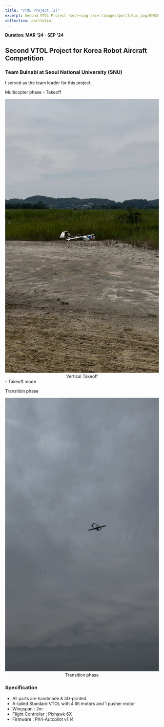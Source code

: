 ```yaml
---
title: "VTOL Project (2)"
excerpt: Second VTOL Project <br/><img src='/images/portfolio_img/BNB3403_0627.jpg' width='500'> 
collection: portfolio
---
```


**Duration: MAR '24 - SEP '24**
## Second VTOL Project for Korea Robot Aircraft Competition

### Team Bulnabi at Seoul National University (SNU)

I served as the team leader for this project.

Multicopter phase - Takeoff
<center>
  <img src='/images/portfolio_img/awesome_takeoff.gif' width='800' />
  <figcaption>Vertical Takeoff</figcaption>
</center>
- Takeoff mode

Transition phase
<center>
  <img src='/images/portfolio_img/awesome_transition.gif' width='800' />
  <figcaption>Transition phase</figcaption>
</center>

### Specification
- All parts are handmade & 3D-printed
- A-tailed Standard VTOL with 4 lift motors and 1 pusher motor
- Wingspan : 2m
- Flight Controller : Pixhawk 6X
- Firmware : PX4-Autopilot v1.14